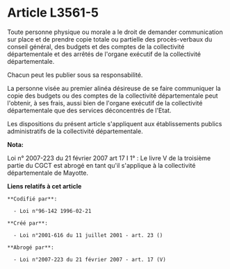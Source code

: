 # Article L3561-5

Toute personne physique ou morale a le droit de demander communication sur place et de prendre copie totale ou partielle des
procès-verbaux du conseil général, des budgets et des comptes de la collectivité départementale et des arrêtés de l'organe
exécutif de la collectivité départementale.

Chacun peut les publier sous sa responsabilité.

La personne visée au premier alinéa désireuse de se faire communiquer la copie des budgets ou des comptes de la collectivité
départementale peut l'obtenir, à ses frais, aussi bien de l'organe exécutif de la collectivité départementale que des
services déconcentrés de l'Etat.

Les dispositions du présent article s'appliquent aux établissements publics administratifs de la collectivité départementale.

**Nota:**

Loi n° 2007-223 du 21 février 2007 art 17 I 1° : Le livre V de la troisième partie du CGCT est abrogé en tant qu'il
s'applique à la collectivité départementale de Mayotte.

**Liens relatifs à cet article**

	**Codifié par**:

	  - Loi n°96-142 1996-02-21

	**Créé par**:

	  - Loi n°2001-616 du 11 juillet 2001 - art. 23 ()

	**Abrogé par**:

	  - Loi n°2007-223 du 21 février 2007 - art. 17 (V)
